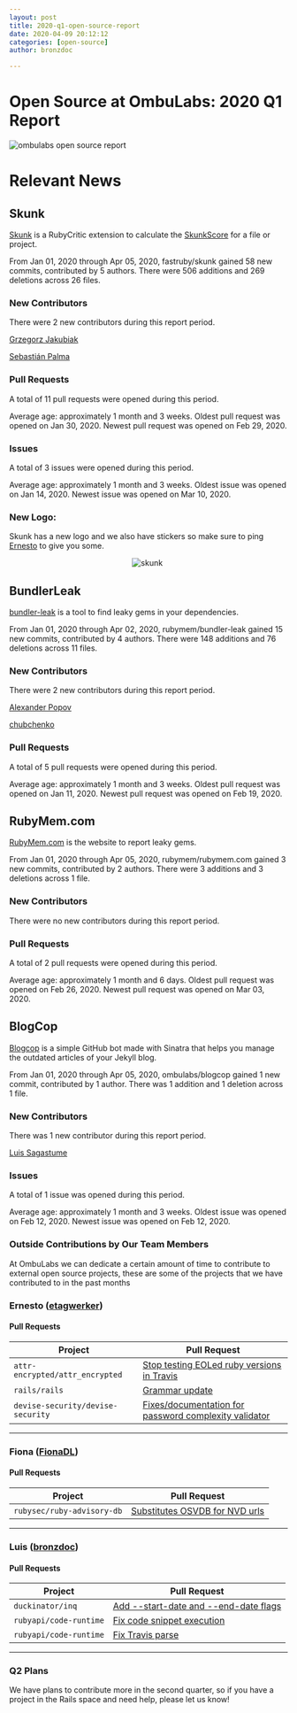 ```yaml
---
layout: post
title: 2020-q1-open-source-report
date: 2020-04-09 20:12:12
categories: [open-source]
author: bronzdoc

---
```


# Open Source at OmbuLabs: 2020 Q1 Report

![ombulabs open source report](https://external-preview.redd.it/zbCp6e3VikD9vsKOtTGVKI90UnWIOZN5NMRNSvgvXxE.jpg?width=960&crop=smart&auto=webp&s=9318c01ae704565ad90f4736aec5af6b671d98fa)

# Relevant News

## Skunk

[Skunk](https://github.com/fastruby/skunk) is a RubyCritic extension to calculate the [SkunkScore](https://www.fastruby.io/blog/code-quality/intruducing-skunk-stink-score-calculator.html) for a file or project.

From Jan 01, 2020 through Apr 05, 2020, fastruby/skunk gained 58 new commits, contributed by 5 authors. There were 506 additions and 269 deletions across 26 files.

### New Contributors
There were 2 new contributors during this report period.

[Grzegorz Jakubiak](https://github.com/grzegorz-jakubiak)

[Sebastián Palma](https://github.com/sebastian-palma)

### Pull Requests
A total of 11 pull requests were opened during this period.

Average age: approximately 1 month and 3 weeks.
Oldest pull request was opened on Jan 30, 2020.
Newest pull request was opened on Feb 29, 2020.

### Issues
A total of 3 issues were opened during this period.

Average age: approximately 1 month and 3 weeks.
Oldest issue was opened on Jan 14, 2020.
Newest issue was opened on Mar 10, 2020.

### New Logo:
Skunk has a new logo and we also have stickers so make sure to ping [Ernesto](https://github.com/etagwerker) to give you some.

<div style="text-align: center; width: 500px;">
  <img src="/blog/assets/images/skunk_logo.png" alt="skunk">
</div>

## BundlerLeak

[bundler-leak](https://github.com/rubymem/bundler-leak) is a tool to find leaky gems in your dependencies.

From Jan 01, 2020 through Apr 02, 2020, rubymem/bundler-leak gained 15 new commits, contributed by 4 authors. There were 148 additions and 76 deletions across 11 files.

### New Contributors
There were 2 new contributors during this report period.

[Alexander Popov](https://github.com/AlexWayfer)

[chubchenko](https://github.com/chubchenko)

### Pull Requests
A total of 5 pull requests were opened during this period.

Average age: approximately 1 month and 3 weeks.
Oldest pull request was opened on Jan 11, 2020.
Newest pull request was opened on Feb 19, 2020.

## RubyMem.com

[RubyMem.com](https://github.com/rubymem/rubymem.com) is the website to report leaky gems.

From Jan 01, 2020 through Apr 05, 2020, rubymem/rubymem.com gained 3 new commits, contributed by 2 authors. There were 3 additions and 3 deletions across 1 file.

### New Contributors
There were no new contributors during this report period.

### Pull Requests
A total of 2 pull requests were opened during this period.

Average age: approximately 1 month and 6 days.
Oldest pull request was opened on Feb 26, 2020.
Newest pull request was opened on Mar 03, 2020.

## BlogCop

[Blogcop](https://github.com/ombulabs/blogcop) is a simple GitHub bot made with Sinatra that helps you manage the outdated articles of your Jekyll blog.

From Jan 01, 2020 through Apr 05, 2020, ombulabs/blogcop gained 1 new commit, contributed by 1 author. There was 1 addition and 1 deletion across 1 file.

### New Contributors
There was 1 new contributor during this report period.

[Luis Sagastume](https://github.com/bronzdoc)

### Issues
A total of 1 issue was opened during this period.

Average age: approximately 1 month and 3 weeks.
Oldest issue was opened on Feb 12, 2020.
Newest issue was opened on Feb 12, 2020.


### Outside Contributions by Our Team Members

At OmbuLabs we can dedicate a certain amount of time to contribute to external open source projects, these are some of the projects that we have contributed to in the past months


### Ernesto ([etagwerker](https://github.com/etagwerker))

#### Pull Requests

| Project | Pull Request |
| --- | ----------- |
| `attr-encrypted/attr_encrypted` | [Stop testing EOLed ruby versions in Travis](https://github.com/attr-encrypted/attr_encrypted/pull/364) |
| `rails/rails` | [Grammar update](https://github.com/rails/rails/pull/38441)
|  `devise-security/devise-security` | [Fixes/documentation for password complexity validator](https://github.com/devise-security/devise-security/pull/179) |
---

### Fiona ([FionaDL](https://github.com/FionaDL))

#### Pull Requests

| Project | Pull Request |
| --- | ----------- |
| `rubysec/ruby-advisory-db` |  [Substitutes OSVDB for NVD urls](https://github.com/rubysec/ruby-advisory-db/pull/440) |
---

### Luis ([bronzdoc](https://github.com/bronzdoc))

#### Pull Requests

| Project | Pull Request |
| --- | ----------- |
| `duckinator/inq` | [Add --start-date and --end-date flags](https://github.com/duckinator/inq/pull/286) |
| `rubyapi/code-runtime` | [Fix code snippet execution](https://github.com/rubyapi/code-runtime/pull/2) |
| `rubyapi/code-runtime` | [Fix Travis parse](https://github.com/duckinator/inq/pull/290) |
---


### Q2 Plans
We have plans to contribute more in the second quarter, so if you have a project in the Rails space and need help, please let us know!

